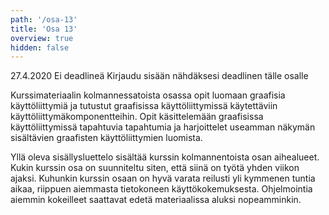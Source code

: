 ```yaml
---
path: '/osa-13'
title: 'Osa 13'
overview: true
hidden: false
---
```


<only-for-course-variant variant="ohja-dl">
  <deadline>27.4.2020</deadline>
</only-for-course-variant>

<only-for-course-variant variant="ohja-nodl">
  <deadline>Ei deadlineä</deadline>
</only-for-course-variant>

<only-for-not-logged-in>
  <deadline>Kirjaudu sisään nähdäksesi deadlinen tälle osalle</deadline>
</only-for-not-logged-in>

Kurssimateriaalin kolmannessatoista osassa opit luomaan graafisia käyttöliittymiä ja tutustut graafisissa käyttöliittymissä käytettäviin käyttöliittymäkomponentteihin. Opit käsittelemään graafisissa käyttöliittymissä tapahtuvia tapahtumia ja harjoittelet useamman näkymän sisältävien graafisten käyttöliittymien luomista.


<please-login></please-login>

<pages-in-this-section></pages-in-this-section>

Yllä oleva sisällysluettelo sisältää kurssin kolmannentoista osan aihealueet. Kukin kurssin osa on suunniteltu siten, että siinä on työtä yhden viikon ajaksi. Kuhunkin kurssin osaan on hyvä varata reilusti yli kymmenen tuntia aikaa, riippuen aiemmasta tietokoneen käyttökokemuksesta. Ohjelmointia aiemmin kokeilleet saattavat edetä materiaalissa aluksi nopeamminkin.

<exercises-in-this-section></exercises-in-this-section>
